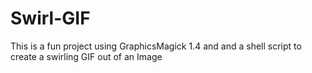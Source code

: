 # Swirl-GIF
This is a fun project using GraphicsMagick 1.4 and and a shell script to create a swirling GIF out of an Image 
